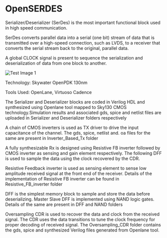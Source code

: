# OpenSERDES
Serializer/Deserializer (SerDes) is the most important functional block used in high speed communication.

SerDes converts parallel data into a serial (one bit) stream of data that is transmitted over a high-speed connection, such as LVDS, to a receiver that converts the serial stream back to the original, parallel data. 

A global CLOCK signal is present to sequence the serialization and deserialization of data from one block to another.

![Test Image 1](https://github.com/SparcLab/OpenSERDES/blob/master/Serdes_Overview.png)


Technology: Skywater OpenPDK 130nm

Tools Used: OpenLane, Virtuoso Cadence

The Serializer and Deserializer blocks are coded in Verilog HDL and synthesized using Openlane tool mapped to Sky130 CMOS technology.Simulation results and associated gds, spice and netlist files are uploaded in Serializer and Deserializer folders respectively

A chain of CMOS inverters is used as TX driver to drive the input capacitance of the channel. The gds, spice, netlist and. oa files for the same are present in Inverter_Based_Tx folder

A fully synthesizable Rx is designed using Resistive FB inverter followed by CMOS inverter as sensing and gain element respectively. The following DFF is used to sample the data using the clock recovered by the CDR.

Resistive Feedback inverter is used as sensing element to sense low amplitude received signal at the front end of the receiver. Details of the implementation of Resistive FB inverter can be found in Resistive_FB_inverter folder

DFF is the simplest memory block to sample and store the data before deserializing. Master Slave DFF is implemented using NAND logic gates. Details of the same are present in DFF and NAND folders

Oversampling CDR is used to recover the data and clock from the received signal. The CDR uses the data transitions to tune the clock frequency for proper decoding of received signal. The Oversampling_CDR folder contains the gds, spice and synthesized Verilog files generated from Openlane tool.
